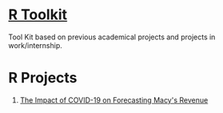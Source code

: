 # [R Toolkit](https://github.com/YyDuanmu/R/tree/main/toolkit)

Tool Kit based on previous academical projects and projects in work/internship.

# R Projects

1. [The Impact of COVID-19 on Forecasting Macy's Revenue](https://github.com/YyDuanmu/R/tree/main/covid19_macys_revenue)
